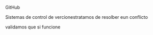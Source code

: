 GitHub

Sistemas de control de vercionestratamos de resolber eun conflicto

validamos que si funcione